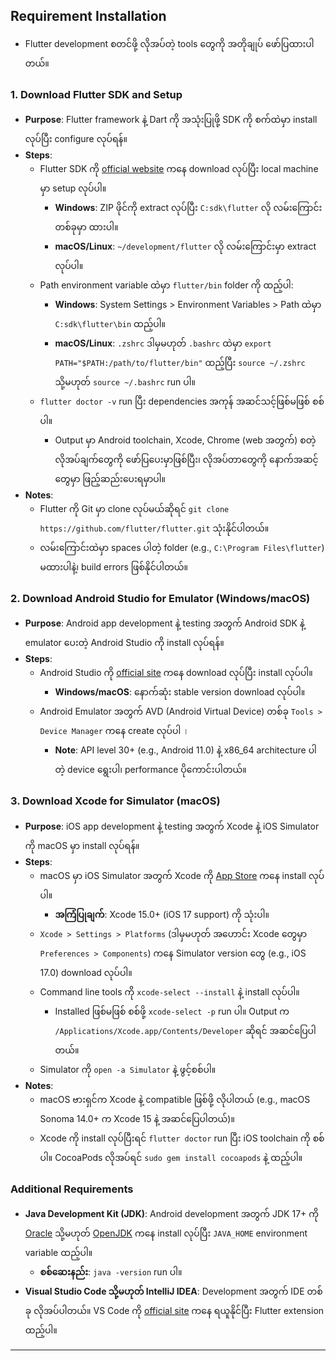 ## Requirement Installation

- Flutter development စတင်ဖို့ လိုအပ်တဲ့ tools တွေကို အတိုချုပ် ဖော်ပြထားပါတယ်။

### 1. Download Flutter SDK and Setup

- **Purpose**: Flutter framework နဲ့ Dart ကို အသုံးပြုဖို့ SDK ကို စက်ထဲမှာ install လုပ်ပြီး configure လုပ်ရန်။
- **Steps**:
  - Flutter SDK ကို [official website](https://flutter.dev/docs/get-started/install) ကနေ download လုပ်ပြီး local machine မှာ setup လုပ်ပါ။
    - **Windows**: ZIP ဖိုင်ကို extract လုပ်ပြီး `C:sdk\flutter` လို လမ်းကြောင်းတစ်ခုမှာ ထားပါ။
    - **macOS/Linux**: `~/development/flutter` လို လမ်းကြောင်းမှာ extract လုပ်ပါ။
  - Path environment variable ထဲမှာ `flutter/bin` folder ကို ထည့်ပါ:
    - **Windows**: System Settings > Environment Variables > Path ထဲမှာ `C:sdk\flutter\bin` ထည့်ပါ။
    - **macOS/Linux**: `.zshrc` ဒါမှမဟုတ် `.bashrc` ထဲမှာ `export PATH="$PATH:/path/to/flutter/bin"` ထည့်ပြီး `source ~/.zshrc` သို့မဟုတ် `source ~/.bashrc` run ပါ။
  - `flutter doctor -v` run ပြီး dependencies အကုန် အဆင်သင့်ဖြစ်မဖြစ် စစ်ပါ။
    - Output မှာ Android toolchain, Xcode, Chrome (web အတွက်) စတဲ့ လိုအပ်ချက်တွေကို ဖော်ပြပေးမှာဖြစ်ပြီး၊ လိုအပ်တာတွေကို နောက်အဆင့်တွေမှာ ဖြည့်ဆည်းပေးရမှာပါ။
- **Notes**:
  - Flutter ကို Git မှာ clone လုပ်မယ်ဆိုရင် `git clone https://github.com/flutter/flutter.git` သုံးနိုင်ပါတယ်။
  - လမ်းကြောင်းထဲမှာ spaces ပါတဲ့ folder (e.g., `C:\Program Files\flutter`) မထားပါနဲ့၊ build errors ဖြစ်နိုင်ပါတယ်။

### 2. Download Android Studio for Emulator (Windows/macOS)

- **Purpose**: Android app development နဲ့ testing အတွက် Android SDK နဲ့ emulator ပေးတဲ့ Android Studio ကို install လုပ်ရန်။
- **Steps**:
  - Android Studio ကို [official site](https://developer.android.com/studio) ကနေ download လုပ်ပြီး install လုပ်ပါ။
    - **Windows/macOS**: နောက်ဆုံး stable version download လုပ်ပါ။
  - Android Emulator အတွက် AVD (Android Virtual Device) တစ်ခု `Tools > Device Manager` ကနေ create လုပ်ပါ ।
    - **Note**: API level 30+ (e.g., Android 11.0) နဲ့ x86_64 architecture ပါတဲ့ device ရွေးပါ၊ performance ပိုကောင်းပါတယ်။

### 3. Download Xcode for Simulator (macOS)

- **Purpose**: iOS app development နဲ့ testing အတွက် Xcode နဲ့ iOS Simulator ကို macOS မှာ install လုပ်ရန်။
- **Steps**:
  - macOS မှာ iOS Simulator အတွက် Xcode ကို [App Store](https://apps.apple.com/us/app/xcode/id497799835) ကနေ install လုပ်ပါ။
    - **အကြံပြုချက်**: Xcode 15.0+ (iOS 17 support) ကို သုံးပါ။
  - `Xcode > Settings > Platforms` (ဒါမှမဟုတ် အဟောင်း Xcode တွေမှာ `Preferences > Components`) ကနေ Simulator version တွေ (e.g., iOS 17.0) download လုပ်ပါ။
  - Command line tools ကို `xcode-select --install` နဲ့ install လုပ်ပါ။
    - Installed ဖြစ်မဖြစ် စစ်ဖို့ `xcode-select -p` run ပါ။ Output က `/Applications/Xcode.app/Contents/Developer` ဆိုရင် အဆင်ပြေပါတယ်။
  - Simulator ကို `open -a Simulator` နဲ့ ဖွင့်စစ်ပါ။
- **Notes**:
  - macOS ဗားရှင်က Xcode နဲ့ compatible ဖြစ်ဖို့ လိုပါတယ် (e.g., macOS Sonoma 14.0+ က Xcode 15 နဲ့ အဆင်ပြေပါတယ်)။
  - Xcode ကို install လုပ်ပြီးရင် `flutter doctor` run ပြီး iOS toolchain ကို စစ်ပါ။ CocoaPods လိုအပ်ရင် `sudo gem install cocoapods` နဲ့ ထည့်ပါ။

### Additional Requirements

- **Java Development Kit (JDK)**: Android development အတွက် JDK 17+ ကို [Oracle](https://www.oracle.com/java/technologies/javase-jdk17-downloads.html) သို့မဟုတ် [OpenJDK](https://openjdk.java.net/) ကနေ install လုပ်ပြီး `JAVA_HOME` environment variable ထည့်ပါ။
  - **စစ်ဆေးနည်း**: `java -version` run ပါ။
- **Visual Studio Code သို့မဟုတ် IntelliJ IDEA**: Development အတွက် IDE တစ်ခု လိုအပ်ပါတယ်။ VS Code ကို [official site](https://code.visualstudio.com/) ကနေ ရယူနိုင်ပြီး Flutter extension ထည့်ပါ။

---
